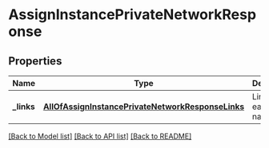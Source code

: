 # AssignInstancePrivateNetworkResponse

## Properties
Name | Type | Description | Notes
------------ | ------------- | ------------- | -------------
**_links** | [**AllOfAssignInstancePrivateNetworkResponseLinks**](AllOfAssignInstancePrivateNetworkResponseLinks.md) | Links for easy navigation. | 

[[Back to Model list]](../../README.md#documentation-for-models) [[Back to API list]](../../README.md#documentation-for-api-endpoints) [[Back to README]](../../README.md)

